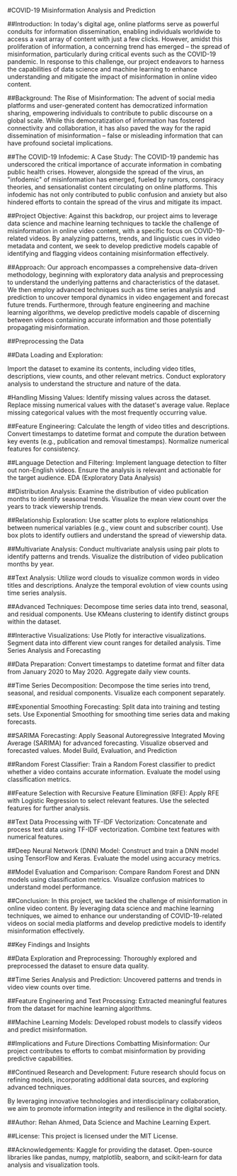 
#COVID-19 Misinformation Analysis and Prediction

##Introduction:
In today's digital age, online platforms serve as powerful conduits for information dissemination, enabling individuals worldwide to access a vast array of content with just a few clicks. However, amidst this proliferation of information, a concerning trend has emerged – the spread of misinformation, particularly during critical events such as the COVID-19 pandemic. In response to this challenge, our project endeavors to harness the capabilities of data science and machine learning to enhance understanding and mitigate the impact of misinformation in online video content.

##Background: The Rise of Misinformation:
The advent of social media platforms and user-generated content has democratized information sharing, empowering individuals to contribute to public discourse on a global scale. While this democratization of information has fostered connectivity and collaboration, it has also paved the way for the rapid dissemination of misinformation – false or misleading information that can have profound societal implications.

##The COVID-19 Infodemic: A Case Study:
The COVID-19 pandemic has underscored the critical importance of accurate information in combating public health crises. However, alongside the spread of the virus, an "infodemic" of misinformation has emerged, fueled by rumors, conspiracy theories, and sensationalist content circulating on online platforms. This infodemic has not only contributed to public confusion and anxiety but also hindered efforts to contain the spread of the virus and mitigate its impact.

##Project Objective:
Against this backdrop, our project aims to leverage data science and machine learning techniques to tackle the challenge of misinformation in online video content, with a specific focus on COVID-19-related videos. By analyzing patterns, trends, and linguistic cues in video metadata and content, we seek to develop predictive models capable of identifying and flagging videos containing misinformation effectively.

##Approach:
Our approach encompasses a comprehensive data-driven methodology, beginning with exploratory data analysis and preprocessing to understand the underlying patterns and characteristics of the dataset. We then employ advanced techniques such as time series analysis and prediction to uncover temporal dynamics in video engagement and forecast future trends. Furthermore, through feature engineering and machine learning algorithms, we develop predictive models capable of discerning between videos containing accurate information and those potentially propagating misinformation.

##Preprocessing the Data

##Data Loading and Exploration:

Import the dataset to examine its contents, including video titles, descriptions, view counts, and other relevant metrics.
Conduct exploratory analysis to understand the structure and nature of the data.

#Handling Missing Values:
Identify missing values across the dataset.
Replace missing numerical values with the dataset's average value.
Replace missing categorical values with the most frequently occurring value.

##Feature Engineering:
Calculate the length of video titles and descriptions.
Convert timestamps to datetime format and compute the duration between key events (e.g., publication and removal timestamps).
Normalize numerical features for consistency.

##Language Detection and Filtering:
Implement language detection to filter out non-English videos.
Ensure the analysis is relevant and actionable for the target audience.
EDA (Exploratory Data Analysis)

##Distribution Analysis:
Examine the distribution of video publication months to identify seasonal trends.
Visualize the mean view count over the years to track viewership trends.

##Relationship Exploration:
Use scatter plots to explore relationships between numerical variables (e.g., view count and subscriber count).
Use box plots to identify outliers and understand the spread of viewership data.

##Multivariate Analysis:
Conduct multivariate analysis using pair plots to identify patterns and trends.
Visualize the distribution of video publication months by year.

##Text Analysis:
Utilize word clouds to visualize common words in video titles and descriptions.
Analyze the temporal evolution of view counts using time series analysis.

##Advanced Techniques:
Decompose time series data into trend, seasonal, and residual components.
Use KMeans clustering to identify distinct groups within the dataset.

##Interactive Visualizations:
Use Plotly for interactive visualizations.
Segment data into different view count ranges for detailed analysis.
Time Series Analysis and Forecasting

##Data Preparation:
Convert timestamps to datetime format and filter data from January 2020 to May 2020.
Aggregate daily view counts.

##Time Series Decomposition:
Decompose the time series into trend, seasonal, and residual components.
Visualize each component separately.

##Exponential Smoothing Forecasting:
Split data into training and testing sets.
Use Exponential Smoothing for smoothing time series data and making forecasts.

##SARIMA Forecasting:
Apply Seasonal Autoregressive Integrated Moving Average (SARIMA) for advanced forecasting.
Visualize observed and forecasted values.
Model Build, Evaluation, and Prediction

##Random Forest Classifier:
Train a Random Forest classifier to predict whether a video contains accurate information.
Evaluate the model using classification metrics.

##Feature Selection with Recursive Feature Elimination (RFE):
Apply RFE with Logistic Regression to select relevant features.
Use the selected features for further analysis.

##Text Data Processing with TF-IDF Vectorization:
Concatenate and process text data using TF-IDF vectorization.
Combine text features with numerical features.

##Deep Neural Network (DNN) Model:
Construct and train a DNN model using TensorFlow and Keras.
Evaluate the model using accuracy metrics.

##Model Evaluation and Comparison:
Compare Random Forest and DNN models using classification metrics.
Visualize confusion matrices to understand model performance.

##Conclusion:
In this project, we tackled the challenge of misinformation in online video content. By leveraging data science and machine learning techniques, we aimed to enhance our understanding of COVID-19-related videos on social media platforms and develop predictive models to identify misinformation effectively.

##Key Findings and Insights

##Data Exploration and Preprocessing: 
Thoroughly explored and preprocessed the dataset to ensure data quality.

##Time Series Analysis and Prediction: 
Uncovered patterns and trends in video view counts over time.

##Feature Engineering and Text Processing: 
Extracted meaningful features from the dataset for machine learning algorithms.

##Machine Learning Models: 
Developed robust models to classify videos and predict misinformation.

##Implications and Future Directions
Combatting Misinformation: Our project contributes to efforts to combat misinformation by providing predictive capabilities.

##Continued Research and Development: 
Future research should focus on refining models, incorporating additional data sources, and exploring advanced techniques.

By leveraging innovative technologies and interdisciplinary collaboration, we aim to promote information integrity and resilience in the digital society.

##Author:
Rehan Ahmed, Data Science and Machine Learning Expert.

##License:
This project is licensed under the MIT License.

##Acknowledgements:
Kaggle for providing the dataset.
Open-source libraries like pandas, numpy, matplotlib, seaborn, and scikit-learn for data analysis and visualization tools.
